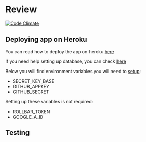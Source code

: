 # Review

[![Code Climate](https://codeclimate.com/github/netguru/review.png)](https://codeclimate.com/github/netguru/review)

## Deploying app on Heroku
You can read how to deploy the app on heroku [here](https://devcenter.heroku.com/articles/git)

If you need help setting up database, you can check [here](https://devcenter.heroku.com/articles/heroku-postgresql)

Below you will find environment variables you will need to [setup](https://devcenter.heroku.com/articles/config-vars#setting-up-config-vars-for-a-deployed-application):

  * SECRET_KEY_BASE
  * GITHUB_APPKEY
  * GITHUB_SECRET


Setting up these variables is not required:

  * ROLLBAR_TOKEN
  * GOOGLE_A_ID

## Testing

